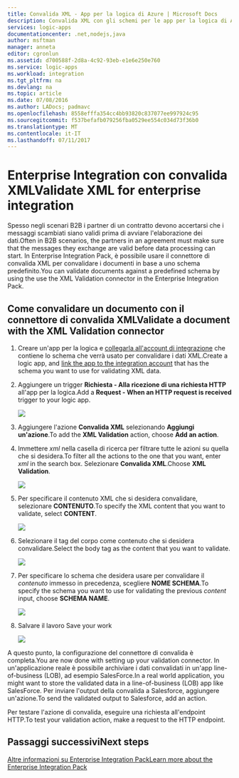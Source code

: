 ```yaml
---
title: Convalida XML - App per la logica di Azure | Microsoft Docs
description: Convalida XML con gli schemi per le app per la logica di Azure e negli scenari B2B usando Enterprise Integration Pack
services: logic-apps
documentationcenter: .net,nodejs,java
author: msftman
manager: anneta
editor: cgronlun
ms.assetid: d700588f-2d8a-4c92-93eb-e1e6e250e760
ms.service: logic-apps
ms.workload: integration
ms.tgt_pltfrm: na
ms.devlang: na
ms.topic: article
ms.date: 07/08/2016
ms.author: LADocs; padmavc
ms.openlocfilehash: 8558efffa354cc4bb93820c837077ee997924c95
ms.sourcegitcommit: f537befafb079256fba0529ee554c034d73f36b0
ms.translationtype: MT
ms.contentlocale: it-IT
ms.lasthandoff: 07/11/2017
---
```

# <a name="validate-xml-for-enterprise-integration"></a><span data-ttu-id="75faf-103">Enterprise Integration con convalida XML</span><span class="sxs-lookup"><span data-stu-id="75faf-103">Validate XML for enterprise integration</span></span>

<span data-ttu-id="75faf-104">Spesso negli scenari B2B i partner di un contratto devono accertarsi che i messaggi scambiati siano validi prima di avviare l'elaborazione dei dati.</span><span class="sxs-lookup"><span data-stu-id="75faf-104">Often in B2B scenarios, the partners in an agreement must make sure that the messages they exchange are valid before data processing can start.</span></span> <span data-ttu-id="75faf-105">In Enterprise Integration Pack, è possibile usare il connettore di convalida XML per convalidare i documenti in base a uno schema predefinito.</span><span class="sxs-lookup"><span data-stu-id="75faf-105">You can validate documents against a predefined schema by using the use the XML Validation connector in the Enterprise Integration Pack.</span></span>

## <a name="validate-a-document-with-the-xml-validation-connector"></a><span data-ttu-id="75faf-106">Come convalidare un documento con il connettore di convalida XML</span><span class="sxs-lookup"><span data-stu-id="75faf-106">Validate a document with the XML Validation connector</span></span>

1. <span data-ttu-id="75faf-107">Creare un'app per la logica e [collegarla all'account di integrazione](../logic-apps/logic-apps-enterprise-integration-accounts.md "Informazioni su come collegare un account di integrazione a un'app per la logica") che contiene lo schema che verrà usato per convalidare i dati XML.</span><span class="sxs-lookup"><span data-stu-id="75faf-107">Create a logic app, and [link the app to the integration account](../logic-apps/logic-apps-enterprise-integration-accounts.md "Learn to link an integration account to a Logic app") that has the schema you want to use for validating XML data.</span></span>

2. <span data-ttu-id="75faf-108">Aggiungere un trigger **Richiesta - Alla ricezione di una richiesta HTTP** all'app per la logica.</span><span class="sxs-lookup"><span data-stu-id="75faf-108">Add a **Request - When an HTTP request is received** trigger to your logic app.</span></span>

    ![](./media/logic-apps-enterprise-integration-xml/xml-1.png)

3. <span data-ttu-id="75faf-109">Aggiungere l'azione **Convalida XML** selezionando **Aggiungi un'azione**.</span><span class="sxs-lookup"><span data-stu-id="75faf-109">To add the **XML Validation** action, choose **Add an action**.</span></span>

4. <span data-ttu-id="75faf-110">Immettere *xml* nella casella di ricerca per filtrare tutte le azioni su quella che si desidera.</span><span class="sxs-lookup"><span data-stu-id="75faf-110">To filter all the actions to the one that you want, enter *xml* in the search box.</span></span> <span data-ttu-id="75faf-111">Selezionare **Convalida XML**.</span><span class="sxs-lookup"><span data-stu-id="75faf-111">Choose **XML Validation**.</span></span>

    ![](./media/logic-apps-enterprise-integration-xml/xml-2.png)

5. <span data-ttu-id="75faf-112">Per specificare il contenuto XML che si desidera convalidare, selezionare **CONTENUTO**.</span><span class="sxs-lookup"><span data-stu-id="75faf-112">To specify the XML content that you want to validate, select **CONTENT**.</span></span>

    ![](./media/logic-apps-enterprise-integration-xml/xml-1-5.png)

6. <span data-ttu-id="75faf-113">Selezionare il tag del corpo come contenuto che si desidera convalidare.</span><span class="sxs-lookup"><span data-stu-id="75faf-113">Select the body tag as the content that you want to validate.</span></span>

    ![](./media/logic-apps-enterprise-integration-xml/xml-3.png)

7. <span data-ttu-id="75faf-114">Per specificare lo schema che desidera usare per convalidare il *contenuto* immesso in precedenza, scegliere **NOME SCHEMA**.</span><span class="sxs-lookup"><span data-stu-id="75faf-114">To specify the schema you want to use for validating the previous *content* input, choose **SCHEMA NAME**.</span></span>

    ![](./media/logic-apps-enterprise-integration-xml/xml-4.png)

8. <span data-ttu-id="75faf-115">Salvare il lavoro </span><span class="sxs-lookup"><span data-stu-id="75faf-115">Save your work</span></span>  

    ![](./media/logic-apps-enterprise-integration-xml/xml-5.png)

<span data-ttu-id="75faf-116">A questo punto, la configurazione del connettore di convalida è completa.</span><span class="sxs-lookup"><span data-stu-id="75faf-116">You are now done with setting up your validation connector.</span></span> <span data-ttu-id="75faf-117">In un'applicazione reale è possibile archiviare i dati convalidati in un'app line-of-business (LOB), ad esempio SalesForce.</span><span class="sxs-lookup"><span data-stu-id="75faf-117">In a real world application, you might want to store the validated data in a line-of-business (LOB) app like SalesForce.</span></span> <span data-ttu-id="75faf-118">Per inviare l'output della convalida a Salesforce, aggiungere un'azione.</span><span class="sxs-lookup"><span data-stu-id="75faf-118">To send the validated output to Salesforce, add an action.</span></span>

<span data-ttu-id="75faf-119">Per testare l'azione di convalida, eseguire una richiesta all'endpoint HTTP.</span><span class="sxs-lookup"><span data-stu-id="75faf-119">To test your validation action, make a request to the HTTP endpoint.</span></span>

## <a name="next-steps"></a><span data-ttu-id="75faf-120">Passaggi successivi</span><span class="sxs-lookup"><span data-stu-id="75faf-120">Next steps</span></span>
[<span data-ttu-id="75faf-121">Altre informazioni su Enterprise Integration Pack</span><span class="sxs-lookup"><span data-stu-id="75faf-121">Learn more about the Enterprise Integration Pack</span></span>](../logic-apps/logic-apps-enterprise-integration-overview.md "Informazioni su Enterprise Integration Pack")   

